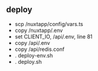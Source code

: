 
## deploy
  - scp /nuxtapp/config/vars.ts
  - copy /nuxtapp/.env
  - set CLIENT_IO, /api/.env, line 81
  - copy /api/.env
  - copy /api/redis.conf
  - . deploy-env.sh
  - . deploy.sh
